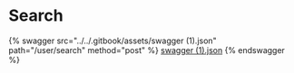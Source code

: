 # Search

{% swagger src="../../.gitbook/assets/swagger (1).json" path="/user/search" method="post" %}
[swagger (1).json](<../../.gitbook/assets/swagger (1).json>)
{% endswagger %}
